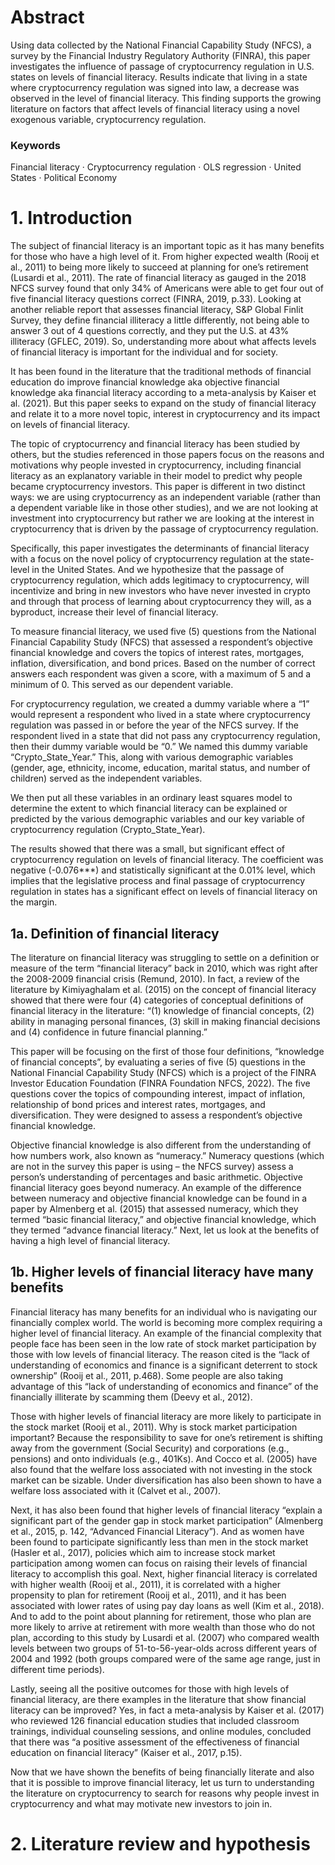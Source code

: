 # Abstract
Using data collected by the National Financial Capability Study (NFCS), a survey by the Financial Industry Regulatory Authority (FINRA), this paper investigates the influence of passage of cryptocurrency regulation in U.S. states on levels of financial literacy. Results indicate that living in a state where cryptocurrency regulation was signed into law, a decrease was observed in the level of financial literacy. This finding supports the growing literature on factors that affect levels of financial literacy using a novel exogenous variable, cryptocurrency regulation.

### Keywords
Financial literacy · Cryptocurrency regulation · OLS regression · United States · Political Economy

# 1. Introduction
The subject of financial literacy is an important topic as it has many benefits for those who have a high level of it. From higher expected wealth (Rooij et al., 2011) to being more likely to succeed at planning for one’s retirement (Lusardi et al., 2011). The rate of financial literacy as gauged in the 2018 NFCS survey found that only 34% of Americans were able to get four out of five financial literacy questions correct (FINRA, 2019, p.33). Looking at another reliable report that assesses financial literacy, S&P Global Finlit Survey, they define financial illiteracy a little differently, not being able to answer 3 out of 4 questions correctly, and they put the U.S. at 43% illiteracy (GFLEC, 2019). So, understanding more about what affects levels of financial literacy is important for the individual and for society.

It has been found in the literature that the traditional methods of financial education do improve financial knowledge aka objective financial knowledge aka financial literacy according to a meta-analysis by Kaiser et al. (2021). But this paper seeks to expand on the study of financial literacy and relate it to a more novel topic, interest in cryptocurrency and its impact on levels of financial literacy.

The topic of cryptocurrency and financial literacy has been studied by others, but the studies referenced in those papers focus on the reasons and motivations why people invested in cryptocurrency, including financial literacy as an explanatory variable in their model to predict why people became cryptocurrency investors. This paper is different in two distinct ways: we are using cryptocurrency as an independent variable (rather than a dependent variable like in those other studies), and we are not looking at investment into cryptocurrency but rather we are looking at the interest in cryptocurrency that is driven by the passage of cryptocurrency regulation. 

Specifically, this paper investigates the determinants of financial literacy with a focus on the novel policy of cryptocurrency regulation at the state-level in the United States. And we hypothesize that the passage of cryptocurrency regulation, which adds legitimacy to cryptocurrency, will incentivize and bring in new investors who have never invested in crypto and through that process of learning about cryptocurrency they will, as a byproduct, increase their level of financial literacy. 

To measure financial literacy, we used five (5) questions from the National Financial Capability Study (NFCS) that assessed a respondent’s objective financial knowledge and covers the topics of interest rates, mortgages, inflation, diversification, and bond prices. Based on the number of correct answers each respondent was given a score, with a maximum of 5 and a minimum of 0. This served as our dependent variable.

For cryptocurrency regulation, we created a dummy variable where a “1” would represent a respondent who lived in a state where cryptocurrency regulation was passed in or before the year of the NFCS survey. If the respondent lived in a state that did not pass any cryptocurrency regulation, then their dummy variable would be “0.” We named this dummy variable “Crypto_State_Year.” This, along with various demographic variables (gender, age, ethnicity, income, education, marital status, and number of children) served as the independent variables.

We then put all these variables in an ordinary least squares model to determine the extent to which financial literacy can be explained or predicted by the various demographic variables and our key variable of cryptocurrency regulation (Crypto_State_Year). 

The results showed that there was a small, but significant effect of cryptocurrency regulation on levels of financial literacy. The coefficient was negative (-0.076***) and statistically significant at the 0.01% level, which implies that the legislative process and final passage of cryptocurrency regulation in states has a significant effect on levels of financial literacy on the margin.

## 1a. Definition of financial literacy
The literature on financial literacy was struggling to settle on a definition or measure of the term “financial literacy” back in 2010, which was right after the 2008-2009 financial crisis (Remund, 2010). In fact, a review of the literature by Kimiyaghalam et al. (2015) on the concept of financial literacy showed that there were four (4) categories of conceptual definitions of financial literacy in the literature: “(1) knowledge of financial concepts, (2) ability in managing personal finances, (3) skill in making financial decisions and (4) confidence in future financial planning.” 

This paper will be focusing on the first of those four definitions, “knowledge of financial concepts”, by evaluating a series of five (5) questions in the National Financial Capability Study (NFCS) which is a project of the FINRA Investor Education Foundation (FINRA Foundation NFCS, 2022). The five questions cover the topics of compounding interest, impact of inflation, relationship of bond prices and interest rates, mortgages, and diversification. They were designed to assess a respondent’s objective financial knowledge. 

Objective financial knowledge is also different from the understanding of how numbers work, also known as “numeracy.” Numeracy questions (which are not in the survey this paper is using – the NFCS survey) assess a person’s understanding of percentages and basic arithmetic. Objective financial literacy goes beyond numeracy. An example of the difference between numeracy and objective financial knowledge can be found in a paper by Almenberg et al. (2015) that assessed numeracy, which they termed “basic financial literacy,” and objective financial knowledge, which they termed “advance financial literacy.” Next, let us look at the benefits of having a high level of financial literacy.

## 1b. Higher levels of financial literacy have many benefits
Financial literacy has many benefits for an individual who is navigating our financially complex world. The world is becoming more complex requiring a higher level of financial literacy. An example of the financial complexity that people face has been seen in the low rate of stock market participation by those with low levels of financial literacy. The reason cited is the “lack of understanding of economics and finance is a significant deterrent to stock ownership” (Rooij et al., 2011, p.468). Some people are also taking advantage of this “lack of understanding of economics and finance” of the financially illiterate by scamming them (Deevy et al., 2012). 

Those with higher levels of financial literacy are more likely to participate in the stock market (Rooij et al., 2011). Why is stock market participation important? Because the responsibility to save for one’s retirement is shifting away from the government (Social Security) and corporations (e.g., pensions) and onto individuals (e.g., 401Ks). And Cocco et al. (2005) have also found that the welfare loss associated with not investing in the stock market can be sizable. Under diversification has also been shown to have a welfare loss associated with it (Calvet et al., 2007). 

Next, it has also been found that higher levels of financial literacy “explain a significant part of the gender gap in stock market participation” (Almenberg et al., 2015, p. 142, “Advanced Financial Literacy”). And as women have been found to participate significantly less than men in the stock market (Hasler et al., 2017), policies which aim to increase stock market participation among women can focus on raising their levels of financial literacy to accomplish this goal.
Next, higher financial literacy is correlated with higher wealth (Rooij et al., 2011), it is correlated with a higher propensity to plan for retirement (Rooij et al., 2011), and it has been associated with lower rates of using pay day loans as well (Kim et al., 2018). And to add to the point about planning for retirement, those who plan are more likely to arrive at retirement with more wealth than those who do not plan, according to this study by Lusardi et al. (2007) who compared wealth levels between two groups of 51-to-56-year-olds across different years of 2004 and 1992 (both groups compared were of the same age range, just in different time periods). 

Lastly, seeing all the positive outcomes for those with high levels of financial literacy, are there examples in the literature that show financial literacy can be improved? Yes, in fact a meta-analysis by Kaiser et al. (2017) who reviewed 126 financial education studies that included classroom trainings, individual counseling sessions, and online modules, concluded that there was “a positive assessment of the effectiveness of financial education on financial literacy” (Kaiser et al., 2017, p.15). 

Now that we have shown the benefits of being financially literate and also that it is possible to improve financial literacy, let us turn to understanding the literature on cryptocurrency to search for reasons why people invest in cryptocurrency and what may motivate new investors to join in.

# 2. Literature review and hypothesis

